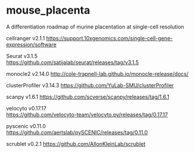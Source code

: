 # mouse_placenta
A differentiation roadmap of murine placentation at single-cell resolution

cellranger v2.1.1
https://support.10xgenomics.com/single-cell-gene-expression/software

Seurat v3.1.5	
https://github.com/satijalab/seurat/releases/tag/v3.1.5

monocle2 v2.14.0
http://cole-trapnell-lab.github.io/monocle-release/docs/

clusterProfiler v3.14.3	
https://github.com/YuLab-SMU/clusterProfiler

scanpy v1.6.1
https://github.com/scverse/scanpy/releases/tag/1.6.1

velocyto v0.17.17	
https://github.com/velocyto-team/velocyto.py/releases/tag/0.17.17

pyscenic v0.11.0	
https://github.com/aertslab/pySCENIC/releases/tag/0.11.0

scrublet v0.2.1	
https://github.com/AllonKleinLab/scrublet


